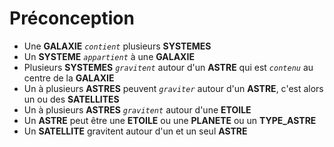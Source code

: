 # Préconception

- Une **GALAXIE** *`contient`* plusieurs **SYSTEMES**
- Un **SYSTEME** *`appartient`* à une **GALAXIE**
- Plusieurs **SYSTEMES** *`gravitent`* autour d'un **ASTRE** qui est *`contenu`* au centre de la **GALAXIE**
- Un à plusieurs **ASTRES** peuvent *`graviter`* autour d'un **ASTRE**, c'est alors un ou des **SATELLITES**
- Un à plusieurs **ASTRES** *`gravitent`* autour d'une **ETOILE**
- Un **ASTRE** peut être une **ETOILE** ou une **PLANETE** ou un **TYPE_ASTRE**
- Un **SATELLITE** gravitent autour d'un et un seul **ASTRE**

